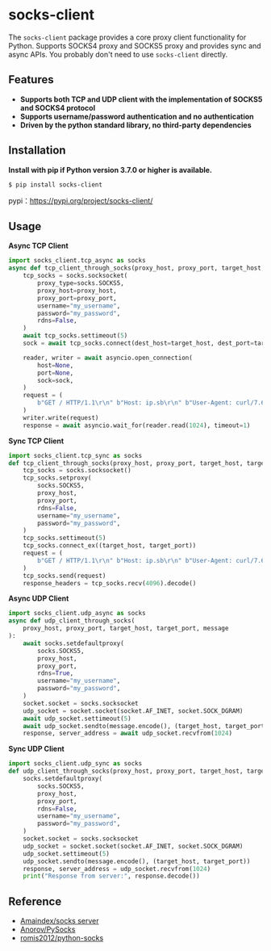 # socks-client

The `socks-client` package provides a core proxy client functionality for Python. Supports SOCKS4 proxy and SOCKS5 proxy and provides sync and async APIs. You probably don't need to use `socks-client` directly.

## Features

* **Supports both TCP and UDP client with the implementation of SOCKS5 and SOCKS4 protocol**
* **Supports username/password authentication and no authentication**
* **Driven by the python standard library, no third-party dependencies**

## Installation

**Install with pip if Python version 3.7.0 or higher is available.**

```shell
$ pip install socks-client
```

pypi：https://pypi.org/project/socks-client/

## Usage

**Async TCP Client**

```python
import socks_client.tcp_async as socks
async def tcp_client_through_socks(proxy_host, proxy_port, target_host, target_port):
    tcp_socks = socks.socksocket(
        proxy_type=socks.SOCKS5,
        proxy_host=proxy_host,
        proxy_port=proxy_port,
        username="my_username",
        password="my_password",
        rdns=False,
    )
    await tcp_socks.settimeout(5)
    sock = await tcp_socks.connect(dest_host=target_host, dest_port=target_port)

    reader, writer = await asyncio.open_connection(
        host=None,
        port=None,
        sock=sock,
    )
    request = (
        b"GET / HTTP/1.1\r\n" b"Host: ip.sb\r\n" b"User-Agent: curl/7.64.0\r\n\r\n"
    )
    writer.write(request)
    response = await asyncio.wait_for(reader.read(1024), timeout=1)
```

**Sync TCP Client**

```python
import socks_client.tcp_sync as socks
def tcp_client_through_socks(proxy_host, proxy_port, target_host, target_port):
    tcp_socks = socks.socksocket()
    tcp_socks.setproxy(
        socks.SOCKS5,
        proxy_host,
        proxy_port,
        rdns=False,
        username="my_username",
        password="my_password",
    )
    tcp_socks.settimeout(5)
    tcp_socks.connect_ex((target_host, target_port))
    request = (
        b"GET / HTTP/1.1\r\n" b"Host: ip.sb\r\n" b"User-Agent: curl/7.64.0\r\n\r\n"
    )
    tcp_socks.send(request)
    response_headers = tcp_socks.recv(4096).decode()
```

**Async UDP Client**

```python
import socks_client.udp_async as socks
async def udp_client_through_socks(
    proxy_host, proxy_port, target_host, target_port, message
):
    await socks.setdefaultproxy(
        socks.SOCKS5,
        proxy_host,
        proxy_port,
        rdns=True,
        username="my_username",
        password="my_password",
    )
    socket.socket = socks.socksocket
    udp_socket = socket.socket(socket.AF_INET, socket.SOCK_DGRAM)
    await udp_socket.settimeout(5)
    await udp_socket.sendto(message.encode(), (target_host, target_port))
    response, server_address = await udp_socket.recvfrom(1024)
```

**Sync UDP Client**

```python
import socks_client.udp_sync as socks
def udp_client_through_socks(proxy_host, proxy_port, target_host, target_port, message):
    socks.setdefaultproxy(
        socks.SOCKS5,
        proxy_host,
        proxy_port,
        rdns=False,
        username="my_username",
        password="my_password",
    )
    socket.socket = socks.socksocket
    udp_socket = socket.socket(socket.AF_INET, socket.SOCK_DGRAM)
    udp_socket.settimeout(5)
    udp_socket.sendto(message.encode(), (target_host, target_port))
    response, server_address = udp_socket.recvfrom(1024)
    print("Response from server:", response.decode())
```

## Reference

* [Amaindex/socks server](https://github.com/Amaindex/asyncio-socks-server.git)
* [Anorov/PySocks](https://github.com/Anorov/PySocks.git)
* [romis2012/python-socks](https://github.com/romis2012/python-socks.git)
